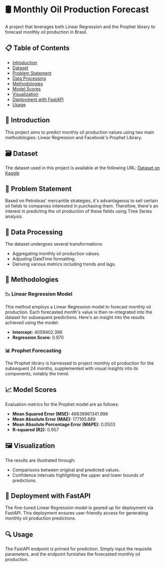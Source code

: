 # 🛢 Monthly Oil Production Forecast

A project that leverages both Linear Regression and the Prophet library to forecast monthly oil production in Brasil.

## 📋 Table of Contents
- [Introduction](#introduction)
- [Dataset](#dataset)
- [Problem Statement](#problem-statement)
- [Data Processing](#data-processing)
- [Methodologies](#methodologies)
- [Model Scores](#model-scores)
- [Visualization](#visualization)
- [Deployment with FastAPI](#deployment-with-fastapi)
- [Usage](#usage)

## 📌 Introduction
This project aims to predict monthly oil production values using two main methodologies: Linear Regression and Facebook's Prophet Library.

## 🗃 Dataset
The dataset used in this project is available at the following URL:
[Dataset on Kaggle](https://www.kaggle.com/code/erivanoliveirajr/predict-of-future-oil-production)

## 📝 Problem Statement
Based on Petrobras' mercantile strategies, it's advantageous to sell certain oil fields to companies interested in purchasing them. Therefore, there's an interest in predicting the oil production of these fields using Time Series analysis.

## 🔄 Data Processing
The dataset undergoes several transformations:
* Aggregating monthly oil production values.
* Adjusting DateTime formatting.
* Deriving various metrics including trends and lags.

## 🧪 Methodologies
### 📉 Linear Regression Model
This method employs a Linear Regression model to forecast monthly oil production. Each forecasted month's value is then re-integrated into the dataset for subsequent predictions. Here's an insight into the results achieved using the model:
* **Intercept:** 4059402.396
* **Regression Score:** 0.970

### 📊 Prophet Forecasting
The Prophet library is harnessed to project monthly oil production for the subsequent 24 months, supplemented with visual insights into its components, notably the trend.

## 📈 Model Scores
Evaluation metrics for the Prophet model are as follows:
- **Mean Squared Error (MSE):** 46639961341.996
- **Mean Absolute Error (MAE):** 177165.889
- **Mean Absolute Percentage Error (MAPE):** 0.0503
- **R-squared (R2):** 0.957

## 🖼 Visualization
The results are illustrated through:
- Comparisons between original and predicted values.
- Confidence intervals highlighting the upper and lower bounds of predictions.

## 🚀 Deployment with FastAPI
The fine-tuned Linear Regression model is geared up for deployment via FastAPI. This deployment ensures user-friendly access for generating monthly oil production predictions.

## 🔍 Usage
The FastAPI endpoint is primed for prediction. Simply input the requisite parameters, and the endpoint furnishes the forecasted monthly oil production.

